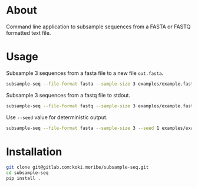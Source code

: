 # About
Command line application to subsample sequences from a FASTA or FASTQ formatted text file.

# Usage

Subsample 3 sequences from a fasta file to a new file `out.fasta`.
```bash
subsample-seq --file-format fasta --sample-size 3 examples/example.fasta out.fasta
```

Subsample 3 sequences from a fastq file to stdout.
```bash
subsample-seq --file-format fastq --sample-size 3 examples/example.fastq -
```

Use `--seed` value for deterministic output.
```bash
subsample-seq --file-format fasta --sample-size 3 --seed 1 examples/example.fasta out.fasta
```

# Installation

```bash
git clone git@gitlab.com:koki.moribe/subsample-seq.git
cd subsample-seq
pip install .
```

